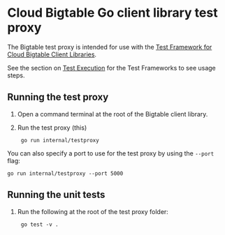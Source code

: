 # Cloud Bigtable Go client library test proxy

The Bigtable test proxy is intended for use with the [Test Framework
for Cloud Bigtable Client Libraries](https://github.com/googleapis/cloud-bigtable-clients-test).

See the section on
[Test Execution](https://github.com/googleapis/cloud-bigtable-clients-test#test-execution)
for the Test Frameworks to see usage steps.

## Running the test proxy

1. Open a command terminal at the root of the Bigtable client library.

1. Run the test proxy (this)


        go run internal/testproxy


You can also specify a port to use for the test proxy by using the `--port`
flag:

```
go run internal/testproxy --port 5000
```

## Running the unit tests

1. Run the following at the root of the test proxy folder:

        go test -v .

